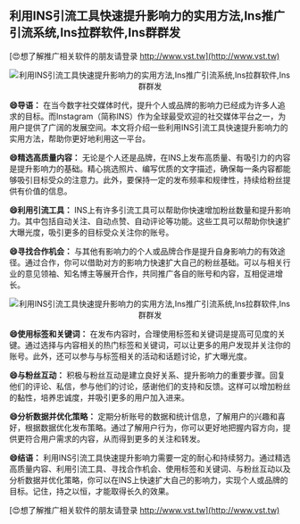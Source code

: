 ## **利用INS引流工具快速提升影响力的实用方法,Ins推广引流系统,Ins拉群软件,Ins群群发**

[😍想了解推广相关软件的朋友请登录 http://www.vst.tw](http://www.vst.tw)

 <center><img src="https://vst.tw/MP4/tuiguang/png/6.png" alt="利用INS引流工具快速提升影响力的实用方法,Ins推广引流系统,Ins拉群软件,Ins群群发"></center>

**😄导语：**
在当今数字社交媒体时代，提升个人或品牌的影响力已经成为许多人追求的目标。而Instagram（简称INS）作为全球最受欢迎的社交媒体平台之一，为用户提供了广阔的发展空间。本文将介绍一些利用INS引流工具快速提升影响力的实用方法，帮助你更好地利用这一平台。

**😄精选高质量内容：**
无论是个人还是品牌，在INS上发布高质量、有吸引力的内容是提升影响力的基础。精心挑选照片、编写优质的文字描述，确保每一条内容都能够吸引目标受众的注意力。此外，要保持一定的发布频率和规律性，持续给粉丝提供有价值的信息。

**😄利用引流工具：**
INS上有许多引流工具可以帮助你快速增加粉丝数量和提升影响力。其中包括自动关注、自动点赞、自动评论等功能。这些工具可以帮助你快速扩大曝光度，吸引更多的目标受众关注你的账号。

**😄寻找合作机会：**
与其他有影响力的个人或品牌合作是提升自身影响力的有效途径。通过合作，你可以借助对方的影响力快速扩大自己的粉丝基础。可以与相关行业的意见领袖、知名博主等展开合作，共同推广各自的账号和内容，互相促进增长。

 <center><img src="https://vst.tw/MP4/tuiguang/png/5.png" alt="利用INS引流工具快速提升影响力的实用方法,Ins推广引流系统,Ins拉群软件,Ins群群发"></center>

**😄使用标签和关键词：**
在发布内容时，合理使用标签和关键词是提高可见度的关键。通过选择与内容相关的热门标签和关键词，可以让更多的用户发现并关注你的账号。此外，还可以参与与标签相关的活动和话题讨论，扩大曝光度。

**😄与粉丝互动：**
积极与粉丝互动是建立良好关系、提升影响力的重要步骤。回复他们的评论、私信，参与他们的讨论，感谢他们的支持和反馈。这样可以增加粉丝的黏性，培养忠诚度，并吸引更多的用户加入进来。

**😄分析数据并优化策略：**
定期分析账号的数据和统计信息，了解用户的兴趣和喜好，根据数据优化发布策略。通过了解用户行为，你可以更好地把握内容方向，提供更符合用户需求的内容，从而得到更多的关注和转发。

**😄结语：**
利用INS引流工具快速提升影响力需要一定的耐心和持续努力。通过精选高质量内容、利用引流工具、寻找合作机会、使用标签和关键词、与粉丝互动以及分析数据并优化策略，你可以在INS上快速扩大自己的影响力，实现个人或品牌的目标。记住，持之以恒，才能取得长久的效果。

[😍想了解推广相关软件的朋友请登录 http://www.vst.tw](http://www.vst.tw)




